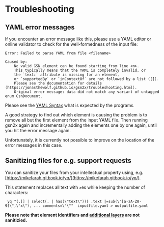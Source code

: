 
# Troubleshooting

## YAML error messages

If you encounter an error message like this, 
please use a YAML editor or online validator to check for the well-formedness 
of the input file:

```
Error: Failed to parse YAML from file <filename>

Caused by:
    No valid GSN element can be found starting from line <n>.
    This typically means that the YAML is completely invalid, or 
    the `text:` attribute is missing for an element,
    or `supportedBy` or `inContextOf` are not followed by a list ([]).
    Please see the documentation for details (https://jonasthewolf.github.io/gsn2x/troubleshooting.html).
    Original error message: data did not match any variant of untagged enum GsnDocument.
```

Please see the [YAML Syntax](./yaml_syntax.md) what is expected by the programs.

A good strategy to find out which element is causing the problem is to remove all but the first element from the input YAML file. 
Then running gsn2x again and incrementally adding the elements one by one again, until you hit the error message again.

Unfortunately, it is currently not possible to improve on the location of the error messages in this case.

## Sanitizing files for e.g. support requests

You can sanitize your files from your intellectual property using, e.g. [https://mikefarah.gitbook.io/yq/](https://mikefarah.gitbook.io/yq/).


This statement replaces all text with `x`es while keeping the number of characters:

```
 yq "(.[] | select(. | has(\"text\"))) .text |=sub(\"[a-zA-Z0-9]\",\"x\"), ... comments=\"\""  inputfile.yaml > outputfile.yaml
```

**Please note that element identifiers and [additional layers](./adv_layers.md) are not sanitizied.**
